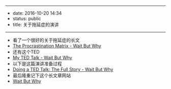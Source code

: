 - --
- date: 2016-10-20 14:34
- status: public
- title: 关于拖延症的演讲
- --
- 看了一个很好的关于拖延症的长文
- [The Procrastination Matrix - Wait But Why](http://waitbutwhy.com/2015/03/procrastination-matrix.html)
- 还有这个TED
- [My TED Talk - Wait But Why](http://waitbutwhy.com/2016/03/my-ted-talk.html)
- 以下是这篇演讲准备过程
- [Doing a TED Talk: The Full Story - Wait But Why](http://waitbutwhy.com/2016/03/doing-a-ted-talk-the-full-story.html)
- 最后隆重记下这个长文章网站
- [Wait But Why](http://waitbutwhy.com/)
